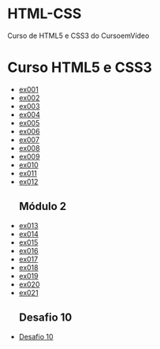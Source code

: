 # HTML-CSS
 Curso de HTML5 e CSS3 do CursoemVídeo
<html>
 <head>
  <meta charset="UTF-8">
    <meta name="viewport" content="width=device-width, initial-scale=1.0">
 </head>
 <body>
 <h1>Curso HTML5 e CSS3</h1>
                
                
<ul>
 <li><a href="ex001/" target="-self" rel="next" >ex001</a></li>
<li><a href="ex002/" target="-self" rel="next" >ex002</a></li>
<li><a href="ex003/" target="-self" rel="next" >ex003</a></li>
<li><a href="ex004/" target="-self" rel="next" >ex004</a></li>
<li><a href="ex005/" target="-self" rel="next" >ex005</a></li>
<li><a href="ex006/" target="-self" rel="next" >ex006</a></li>
<li><a href="ex007/html5.html" target="-self" rel="next" >ex007</a></li>
<li><a href="ex008/" target="-self" rel="next" >ex008</a></li>
<li><a href="ex009/" target="-self" rel="next" >ex009</a></li>
<li><a href="ex010/" target="-self" rel="next" >ex010</a></li>
<li><a href="ex011/midia.html" target="-self" rel="next" >ex011</a></li>
<li><a href="ex012/" target="-self" rel="next" >ex012</a></li>
<h2>Módulo 2</h2>
<li><a href="ex013/" target="-self" rel="next" >ex013</a></li>
<li><a href="ex014/" target="-self" rel="next" >ex014</a></li>
<li><a href="ex015/" target="-self" rel="next" >ex015</a></li>
<li><a href="exercicios/cor03.html">ex016</a></li>
<li><a href="ex017/" target="-self" rel="next" >ex017</a></li>
<li><a href="ex018/fonte01.html" target="-self" rel="next" >ex018</a></li>
<li><a href="ex019/seletor01.html" target="-self" rel="next" >ex019</a></li>
<li><a href="ex020/hover.html" target="-self" rel="next" >ex020</a></li>
 <li><a href="ex021/caixa01.html" target="-self" rel="next" >ex021</a></li>
 <h2>Desafio 10</h2>
 <li><a href="Desafio10" target="-blank" rel="external">Desafio 10</a></li>
 </ul>
         
  </body>
    </html>
